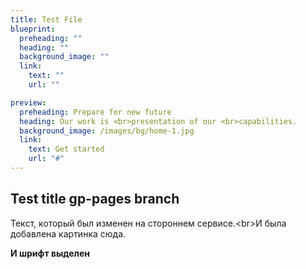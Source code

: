 ```yaml
---
title: Test File
blueprint:
  preheading: ""
  heading: ""
  background_image: ""
  link:
    text: ""
    url: ""

preview:
  preheading: Prepare for new future
  heading: Our work is <br>presentation of our <br>capabilities.
  background_image: /images/bg/home-1.jpg
  link:
    text: Get started
    url: "#"
---
```


## Test title gp-pages branch

Текст, который был изменен на стороннем сервисе.&lt;br&gt;И была добавлена картинка сюда.

**И шрифт выделен**
